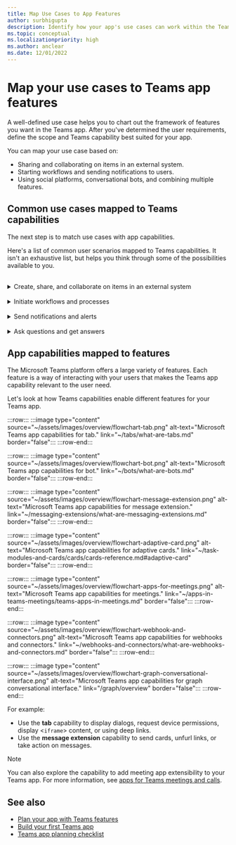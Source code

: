 ```yaml
---
title: Map Use Cases to App Features
author: surbhigupta
description: Identify how your app's use cases can work within the Teams experience, app features, and capabilities; map common use cases with capabilities.
ms.topic: conceptual
ms.localizationpriority: high
ms.author: anclear
ms.date: 12/01/2022
---
```

# Map your use cases to Teams app features

A well-defined use case helps you to chart out the framework of features you want in the Teams app. After you've determined the user requirements, define the scope and Teams capability best suited for your app.

You can map your use case based on:

* Sharing and collaborating on items in an external system.
* Starting workflows and sending notifications to users.
* Using social platforms, conversational bots, and combining multiple features.

## Common use cases mapped to Teams capabilities

The next step is to match use cases with app capabilities.

Here's a list of common user scenarios mapped to Teams capabilities. It isn't an exhaustive list, but helps you think through some of the possibilities available to you.
</br>
</br>
<details>
<summary>Create, share, and collaborate on items in an external system</summary>

Apps to interact with your data

| **If you want to...** | **Try ...** |
| --- | --- |
| Search external systems and share the results as an interactive card. | Message extensions with search commands |
| Collect information to insert into a data store or run advanced searches. | Message extensions with action commands |
| Create embedded web experiences to view, work with and share data. | Tabs |
| Push data and send data out of the Teams client. | Connectors and webhooks|
| Interactive modal forms from wherever you need them to collect or display information. | Dialogs (referred as task modules in TeamsJS v1.x) |

</details>
</br>
<details>
<summary>Initiate workflows and processes</summary>

A quick way to start a process or workflow in an external system.

| **If you want to...** | **Try ...** |
| --- | --- |
| Trigger messages, allowing your users to quickly send the contents of a message to your web services. | Message extensions action commands |
| Open messages from a tab, a bot, or a message extension to collect information before initiating a workflow. | Dialogs (referred as task modules in TeamsJS v1.x) |
| Interact with your users through text and rich cards. | Conversational bots |
| A good choice for a simple back-and-forth interaction when you don't need to build an entire conversational bot. |  Outgoing webhooks |

</details>
</br>
<details>
<summary>Send notifications and alerts</summary>

Send asynchronous notifications and alerts to your users in Teams.

| **If you want to...** | **Try ...** |
| --- | --- |
| Send proactive notifications to inform users about news, events, requests, and reminders that require users’ immediate attention or specific actions in the activity feed. | Microsoft Graph API (`sendActivityNotification`) |
| Send interactive messages to groups, channels, or individual users. | Conversational bots |
| Permit a channel to subscribe to receive messages. A connector lets users tailor the subscription with a configuration page. | Connectors and incoming webhooks |

</details>
</br>
<details>
<summary>Ask questions and get answers</summary>

Connect with your users and resolve their queries

| **If you want to...** | **Try ...** |
| --- | --- |
| Natural language processing, AI, machine learning, and all the buzzwords. Use a bot powered by the intelligent cloud to connect your users to the answers they need. | Conversational bots |
| Embed your existing web portal in Teams or create a Teams-specific version for added functionality. | Tabs |

</details>

## App capabilities mapped to features

The Microsoft Teams platform offers a large variety of features. Each feature is a way of interacting with your users that makes the Teams app capability relevant to the user need.

Let's look at how Teams capabilities enable different features for your Teams app.

:::row:::
      :::image type="content" source="~/assets/images/overview/flowchart-tab.png" alt-text="Microsoft Teams app capabilities for tab." link="~/tabs/what-are-tabs.md" border="false":::
:::row-end:::

:::row:::
      :::image type="content" source="~/assets/images/overview/flowchart-bot.png" alt-text="Microsoft Teams app capabilities for bot." link="~/bots/what-are-bots.md" border="false":::
:::row-end:::

:::row:::
      :::image type="content" source="~/assets/images/overview/flowchart-message-extension.png" alt-text="Microsoft Teams app capabilities for message extension." link="~/messaging-extensions/what-are-messaging-extensions.md" border="false":::
:::row-end:::

:::row:::
      :::image type="content" source="~/assets/images/overview/flowchart-adaptive-card.png" alt-text="Microsoft Teams app capabilities for adaptive cards." link="~/task-modules-and-cards/cards/cards-reference.md#adaptive-card" border="false":::
:::row-end:::

:::row:::
      :::image type="content" source="~/assets/images/overview/flowchart-apps-for-meetings.png" alt-text="Microsoft Teams app capabilities for meetings." link="~/apps-in-teams-meetings/teams-apps-in-meetings.md" border="false":::
:::row-end:::

:::row:::
      :::image type="content" source="~/assets/images/overview/flowchart-webhook-and-connectors.png" alt-text="Microsoft Teams app capabilities for webhooks and connectors." link="~/webhooks-and-connectors/what-are-webhooks-and-connectors.md" border="false":::
:::row-end:::

:::row:::
      :::image type="content" source="~/assets/images/overview/flowchart-graph-conversational-interface.png" alt-text="Microsoft Teams app capabilities for graph conversational interface." link="/graph/overview" border="false":::
:::row-end:::

For example:

* Use the **tab** capability to display dialogs, request device permissions, display <`iframe`> content, or using deep links.
* Use the **message extension** capability to send cards, unfurl links, or take action on messages.

> [!NOTE]
> You can also explore the capability to add meeting app extensibility to your Teams app. For more information, see [apps for Teams meetings and calls](../../apps-in-teams-meetings/teams-apps-in-meetings.md).

## See also

* [Plan your app with Teams features](../app-fundamentals-overview.md)
* [Build your first Teams app](../../get-started/build-first-teams-app.md)
* [Teams app planning checklist](planning-checklist.md)
